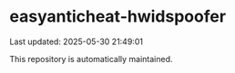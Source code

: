 # easyanticheat-hwidspoofer

Last updated: 2025-05-30 21:49:01

This repository is automatically maintained.
